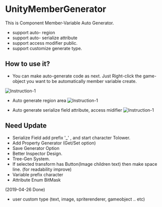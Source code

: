 # UnityMemberGenerator
 This is Component Member-Variable Auto Generator.
  * support auto- region 
  * support auto- serialize attribute
  * support access modifier public.
  * support customize generate type. 
  
 ## How to use it?

* You can make auto-generate code as next.
   Just Right-click the game-object you want to be automatically member variable create.
 
![Instruction-1](https://github.com/shlifedev/UnityUGUIMemberGenerator/blob/master/ScreenShots/inst1.gif)


* Auto generate region area
![Instruction-1](https://github.com/shlifedev/UnityUGUIMemberGenerator/blob/master/ScreenShots/inst2.gif)


* Auto generate serialize field attribute, access midifier 
![Instruction-1](https://github.com/shlifedev/UnityUGUIMemberGenerator/blob/master/ScreenShots/inst3.gif)


 ## Need Update  
  - Serialize Field add prefix '_' , and start character Tolower.
  - Add Property Generator (Get/Set option)
  - Save Generator Option
  - Better Inspector Design.
  - Tree-Gen System.
  - If selected transform has Button(Image children text) then make space line. (for readability improve)
  - Variable prefix character
  - Attribute Enum BitMask
  
  (2019-04-26 Done)
  * user custom type (text, image, spriterenderer, gameobject .. etc)
   
  
